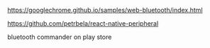 https://googlechrome.github.io/samples/web-bluetooth/index.html

https://github.com/petrbela/react-native-peripheral

bluetooth commander on play store
